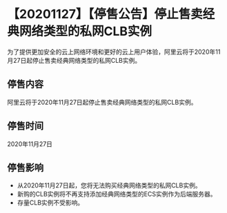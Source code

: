 # 【20201127】【停售公告】停止售卖经典网络类型的私网CLB实例

为了提供更加安全的云上网络环境和更好的云上用户体验，阿里云将于2020年11月27日起停止售卖经典网络类型的私网CLB实例。

## 停售内容

阿里云将于2020年11月27日起停止售卖经典网络类型的私网CLB实例。

## 停售时间

2020年11月27日

## 停售影响

-   从2020年11月27日起，您将无法购买经典网络类型的私网CLB实例。
-   新购的CLB实例将不再支持添加经典网络类型的ECS实例作为后端服务器。
-   存量CLB实例不受影响。

